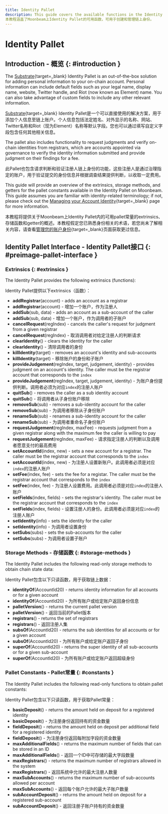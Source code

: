 ```yaml
---
title: Identity Pallet
description: This guide covers the available functions in the Identity Pallet on Moonbeam, which are used to create and manage on-chain identities.
本教程涵盖了Moonbeam上Identity Pallet的可用函数，可用于创建和管理链上身份。
---
```


# Identity Pallet

## Introduction - 概览 {: #introduction }

The [Substrate](/learn/platform/technology/#substrate-framework){target=_blank} Identity Pallet is an out-of-the-box solution for adding personal information to your on-chain account. Personal information can include default fields such as your legal name, display name, website, Twitter handle, and Riot (now known as Element) name. You can also take advantage of custom fields to include any other relevant information.

[Substrate](/learn/platform/technology/#substrate-framework){target=_blank} Identity Pallet是一个可以直接使用的解决方案，用于添加个人信息至链上账户。个人信息包括法定姓名、对外显示的名称、网站、Twitter名称和Riot（现为Element）名称等默认字段。您也可以通过填写自定义字段包含任何其他相关信息。

The pallet also includes functionality to request judgments and verify on-chain identities from registrars, which are accounts appointed via governance to verify the identity information submitted and provide judgment on their findings for a fee.

此Pallet也包含请求判断和验证注册人链上身份的功能，这些注册人是通过治理指定的账户，用于验证提交的身份信息并根据调查结果提供判断，以收取一定费用。

This guide will provide an overview of the extrinsics, storage methods, and getters for the pallet constants available in the Identity Pallet on Moonbeam. This guide assumes you are familiar with identity-related terminology; if not, please check out the [Managing your Account Identity](/tokens/manage/identity){target=_blank} page for more information.

本教程将提供关于Moonbeam上Identity Pallet内的可用pallet常量的extrinsics、存储函数和getter的概述。本教程假定您已熟悉身份相关的术语，若您尚未了解相关内容，请查看[管理您的账户身份](/tokens/manage/identity){target=_blank}页面获取更过信息。

## Identity Pallet Interface - Identity Pallet接口 {: #preimage-pallet-interface }

### Extrinsics {: #extrinsics }

The Identity Pallet provides the following extrinsics (functions):

Identity Pallet提供以下extrinsics（函数）：

- **addRegistrar**(account) - adds an account as a registrar
- **addRegistrar**(account) - 增加一个账户，作为注册人
- **addSub**(sub, data) - adds an account as a sub-account of the caller
- **addSub**(sub, data) - 增加一个账户，作为调用者的子账户
- **cancelRequest**(regIndex) - cancels the caller's request for judgment from a given registrar
- **cancelRequest**(regIndex) - 取消调用者对给定注册人的判断请求
- **clearIdentity**() - clears the identity for the caller
- **clearIdentity**() - 清除调用者的身份
- **killIdentity**(target) - removes an account's identity and sub-accounts
- **killIdentity**(target) - 移除账户的身份和子账户
- **provideJudgement**(regIndex, target, judgement, identity) - provides judgment on an account's identity.  The caller must be the registrar account that corresponds to the `index`
- **provideJudgement**(regIndex, target, judgement, identity) - 为账户身份提供判断。调用者必须为对应`index`的注册人账户
- **quitSub**() - removes the caller as a sub identity account
- **quitSub**() - 将调用者从子身份账户移除
- **removeSub**(sub) - removes a sub-identity account for the caller
- **removeSub**(sub) - 为调用者移除从子身份账户
- **renameSub**(sub) - renames a sub-identity account for the caller
- **renameSub**(sub) - 为调用者重命名子身份账户
- **requestJudgement**(regIndex, maxFee) - requests judgment from a given registrar along with the maximum fee the caller is willing to pay
- **requestJudgement**(regIndex, maxFee) - 请求指定注册人的判断以及调用者愿意支付的最高费用
- **setAccountId**(index, new) - sets a new account for a registrar. The caller must be the registrar account that corresponds to the `index`
- **setAccountId**(index, new) - 为注册人设置新账户。此调用者必须是对应`index`的注册人账户
- **setFee**(index, fee) - sets the fee for a registar. The caller must be the registrar account that corresponds to the `index`
- **setFee**(index, fee) - 为注册人设置费用。此调用者必须是对应`index`的注册人账户
- **setFields**(index, fields) - sets the registrar's identity. The caller must be the registrar account that corresponds to the `index`
- **setFields**(index, fields) - 设置注册人的身份。此调用者必须是对应`index`的注册人账户
- **setIdentity**(info) - sets the identity for the caller
- **setIdentity**(info) - 为调用者设置身份
- **setSubs**(subs) - sets the sub-accounts for the caller
- **setSubs**(subs) - 为调用者设置子账户

### Storage Methods - 存储函数 {: #storage-methods }

The Identity Pallet includes the following read-only storage methods to obtain chain state data:

Identity Pallet包含以下只读函数，用于获取链上数据：

- **identityOf**(AccountId20) - returns identity information for all accounts or for a given account
- **identityOf**(AccountId20) - 为所有账户或给定账户返回身份信息
- **palletVersion**() - returns the current pallet version
- **palletVersion**() - 返回当前的Pallet版本
- **registrars**() - returns the set of registrars
- **registrars**() - 返回注册人集
- **subsOf**(AccountId20) - returns the sub identities for all accounts or for a given account
- **subsOf**(AccountId20) - 为所有账户或给定账户返回子身份
- **superOf**(AccountId20) - returns the super identity of all sub-accounts or for a given sub-account
- **superOf**(AccountId20) - 为所有账户或给定账户返回超级身份

### Pallet Constants - Pallet常量 {: #constants }

The Identity Pallet includes the following read-only functions to obtain pallet constants:

Identity Pallet包含以下只读函数，用于获取Pallet常量：

- **basicDeposit**() - returns the amount held on deposit for a registered identity
- **basicDeposit**() - 为注册身份返回持有的资金数量
- **fieldDeposit**() - returns the amount held on deposit per additional field for a registered identity
- **fieldDeposit**() - 为注册身份返回每附加字段的资金数量
- **maxAdditionalFields**() - returns the maximum number of fields that can be stored in an ID
- **maxAdditionalFields**() - 返回一个ID中可存储的最大字段数量
- **maxRegistrars**() - returns the maximum number of registrars allowed in the system
- **maxRegistrars**() - 返回系统中允许的最大注册人数量
- **maxSubAccounts**() - returns the maximum number of sub-accounts allowed per account
- **maxSubAccounts**() - 返回每个账户允许的最大子账户数量
- **subAccountDeposit**() - returns the amount held on deposit for a registered sub-account
- **subAccountDeposit**() - 返回注册子账户持有的资金数量
